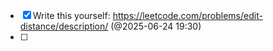 - [x] Write this yourself:  https://leetcode.com/problems/edit-distance/description/ (@2025-06-24 19:30)
- [ ] 